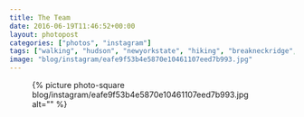 ```yaml
---
title: The Team
date: 2016-06-19T11:46:52+00:00
layout: photopost
categories: ["photos", "instagram"]
tags: ["walking", "hudson", "newyorkstate", "hiking", "breakneckridge", "thoughtbot"]
image: "blog/instagram/eafe9f53b4e5870e10461107eed7b993.jpg"
---
```


<figure class="photo photo--square">
  {% picture photo-square blog/instagram/eafe9f53b4e5870e10461107eed7b993.jpg alt="" %}
</figure>


